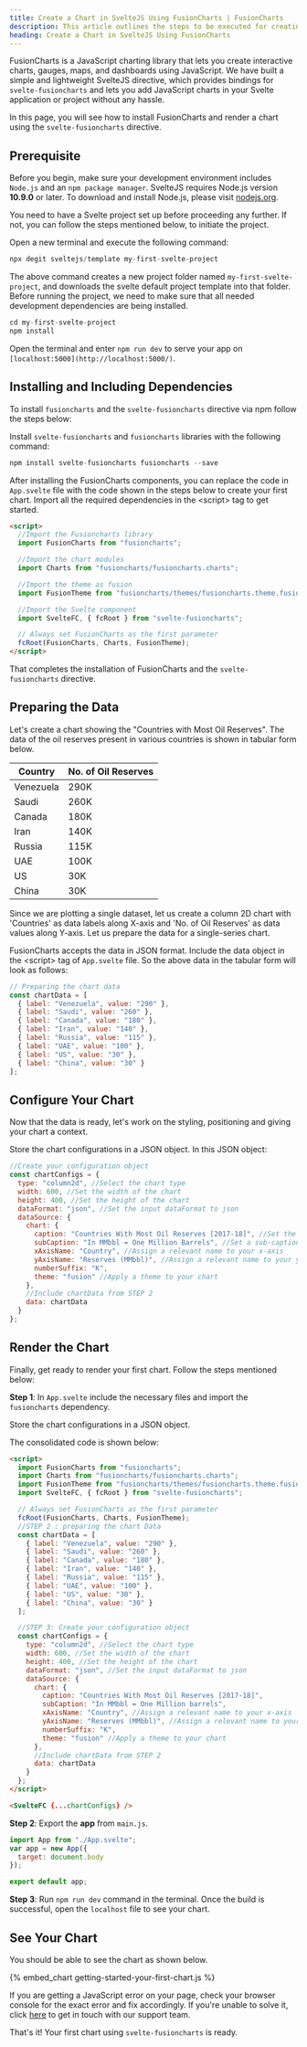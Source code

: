 ```yaml
---
title: Create a Chart in SvelteJS Using FusionCharts | FusionCharts
description: This article outlines the steps to be executed for creating your first chart using the svelte-fusioncharts component.
heading: Create a Chart in SvelteJS Using FusionCharts
---
```


FusionCharts is a JavaScript charting library that lets you create interactive charts, gauges, maps, and dashboards using JavaScript. We have built a simple and lightweight SvelteJS directive, which provides bindings for `svelte-fusioncharts` and lets you add JavaScript charts in your Svelte application or project without any hassle.

In this page, you will see how to install FusionCharts and render a chart using the `svelte-fusioncharts` directive.

## Prerequisite

Before you begin, make sure your development environment includes `Node.js` and an `npm package manager`. SvelteJS requires Node.js version **10.9.0** or later. To download and install Node.js, please visit [nodejs.org](https://nodejs.org/).

You need to have a Svelte project set up before proceeding any further. If not, you can follow the steps mentioned below, to initiate the project.

Open a new terminal and execute the following command:

```javascript
npx degit sveltejs/template my-first-svelte-project
```

The above command creates a new project folder named `my-first-svelte-project`, and downloads the svelte default project template into that folder. Before running the project, we need to make sure that all needed development dependencies are being installed.

```javascript
cd my-first-svelte-project
npm install
```

Open the terminal and enter `npm run dev` to serve your app on `[localhost:5000](http://localhost:5000/)`.

## Installing and Including Dependencies

To install `fusioncharts` and the `svelte-fusioncharts` directive via npm follow the steps below:

Install `svelte-fusioncharts` and `fusioncharts` libraries with the following command:

```javascript
npm install svelte-fusioncharts fusioncharts --save
```

After installing the FusionCharts components, you can replace the code in `App.svelte` file with the code shown in the steps below to create your first chart. Import all the required dependencies in the &lt;script&gt; tag to get started.

```html
<script>
  //Import the Fusioncharts library
  import FusionCharts from "fusioncharts";

  //Import the chart modules
  import Charts from "fusioncharts/fusioncharts.charts";

  //Import the theme as fusion
  import FusionTheme from "fusioncharts/themes/fusioncharts.theme.fusion";

  //Import the Svelte component
  import SvelteFC, { fcRoot } from "svelte-fusioncharts";

  // Always set FusionCharts as the first parameter
  fcRoot(FusionCharts, Charts, FusionTheme);
</script>
```

That completes the installation of FusionCharts and the `svelte-fusioncharts` directive.

## Preparing the Data

Let's create a chart showing the "Countries with Most Oil Reserves". The data of the oil reserves present in various countries is shown in tabular form below.

| Country   | No. of Oil Reserves |
| --------- | ------------------- |
| Venezuela | 290K                |
| Saudi     | 260K                |
| Canada    | 180K                |
| Iran      | 140K                |
| Russia    | 115K                |
| UAE       | 100K                |
| US        | 30K                 |
| China     | 30K                 |

Since we are plotting a single dataset, let us create a column 2D chart with 'Countries' as data labels along X-axis and 'No. of Oil Reserves' as data values along Y-axis. Let us prepare the data for a single-series chart.

FusionCharts accepts the data in JSON format. Include the data object in the &lt;script&gt; tag of `App.svelte` file. So the above data in the tabular form will look as follows:

```javascript
// Preparing the chart data
const chartData = [
  { label: "Venezuela", value: "290" },
  { label: "Saudi", value: "260" },
  { label: "Canada", value: "180" },
  { label: "Iran", value: "140" },
  { label: "Russia", value: "115" },
  { label: "UAE", value: "100" },
  { label: "US", value: "30" },
  { label: "China", value: "30" }
];
```

## Configure Your Chart

Now that the data is ready, let's work on the styling, positioning and giving your chart a context.

Store the chart configurations in a JSON object. In this JSON object:

```javascript
//Create your configuration object
const chartConfigs = {
  type: "column2d", //Select the chart type
  width: 600, //Set the width of the chart
  height: 400, //Set the height of the chart
  dataFormat: "json", //Set the input dataFormat to json
  dataSource: {
    chart: {
      caption: "Countries With Most Oil Reserves [2017-18]", //Set the caption to your chart
      subCaption: "In MMbbl = One Million Barrels", //Set a sub-caption to your chart
      xAxisName: "Country", //Assign a relevant name to your x-axis
      yAxisName: "Reserves (MMbbl)", //Assign a relevant name to your y-axis
      numberSuffix: "K",
      theme: "fusion" //Apply a theme to your chart
    },
    //Include chartData from STEP 2
    data: chartData
  }
};
```

## Render the Chart

Finally, get ready to render your first chart. Follow the steps mentioned below:

**Step 1**: In `App.svelte` include the necessary files and import the `fusioncharts` dependency.

Store the chart configurations in a JSON object.

The consolidated code is shown below:

```html
<script>
  import FusionCharts from "fusioncharts";
  import Charts from "fusioncharts/fusioncharts.charts";
  import FusionTheme from "fusioncharts/themes/fusioncharts.theme.fusion";
  import SvelteFC, { fcRoot } from "svelte-fusioncharts";

  // Always set FusionCharts as the first parameter
  fcRoot(FusionCharts, Charts, FusionTheme);
  //STEP 2 : preparing the chart Data
  const chartData = [
    { label: "Venezuela", value: "290" },
    { label: "Saudi", value: "260" },
    { label: "Canada", value: "180" },
    { label: "Iran", value: "140" },
    { label: "Russia", value: "115" },
    { label: "UAE", value: "100" },
    { label: "US", value: "30" },
    { label: "China", value: "30" }
  ];

  //STEP 3: Create your configuration object
  const chartConfigs = {
    type: "column2d", //Select the chart type
    width: 600, //Set the width of the chart
    height: 400, //Set the height of the chart
    dataFormat: "json", //Set the input dataFormat to json
    dataSource: {
      chart: {
        caption: "Countries With Most Oil Reserves [2017-18]",
        subCaption: "In MMbbl = One Million barrels",
        xAxisName: "Country", //Assign a relevant name to your x-axis
        yAxisName: "Reserves (MMbbl)", //Assign a relevant name to your y-axis
        numberSuffix: "K",
        theme: "fusion" //Apply a theme to your chart
      },
      //Include chartData from STEP 2
      data: chartData
    }
  };
</script>

<SvelteFC {...chartConfigs} />
```

**Step 2**: Export the **app** from `main.js`.

```javascript
import App from "./App.svelte";
var app = new App({
  target: document.body
});

export default app;
```

**Step 3**: Run `npm run dev` command in the terminal. Once the build is successful, open the `localhost` file to see your chart.

## See Your Chart

You should be able to see the chart as shown below.

{% embed_chart getting-started-your-first-chart.js %}

If you are getting a JavaScript error on your page, check your browser console for the exact error and fix accordingly. If you're unable to solve it, click [here](mailto:support@fusioncharts.com) to get in touch with our support team.

That's it! Your first chart using `svelte-fusioncharts` is ready.
